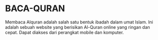 # BACA-QURAN
Membaca Alquran adalah salah satu bentuk ibadah dalam umat Islam. Ini adalah sebuah website yang berisikan Al-Quran online yang ringan dan cepat. Dapat diakses dari perangkat mobile dan komputer.
